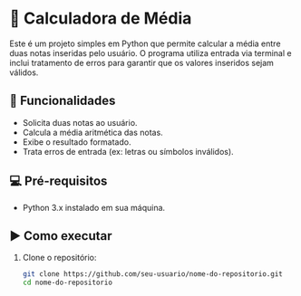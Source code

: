 # 🧮 Calculadora de Média

Este é um projeto simples em Python que permite calcular a média entre duas notas inseridas pelo usuário. O programa utiliza entrada via terminal e inclui tratamento de erros para garantir que os valores inseridos sejam válidos.

## 🚀 Funcionalidades

- Solicita duas notas ao usuário.
- Calcula a média aritmética das notas.
- Exibe o resultado formatado.
- Trata erros de entrada (ex: letras ou símbolos inválidos).

## 💻 Pré-requisitos

- Python 3.x instalado em sua máquina.

## ▶️ Como executar

1. Clone o repositório:

   ```bash
   git clone https://github.com/seu-usuario/nome-do-repositorio.git
   cd nome-do-repositorio
